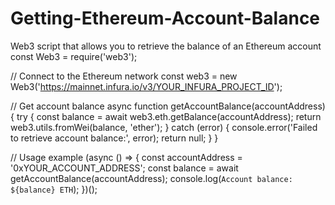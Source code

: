 # Getting-Ethereum-Account-Balance
Web3 script that allows you to retrieve the balance of an Ethereum account
const Web3 = require('web3');

// Connect to the Ethereum network
const web3 = new Web3('https://mainnet.infura.io/v3/YOUR_INFURA_PROJECT_ID');

// Get account balance
async function getAccountBalance(accountAddress) {
  try {
    const balance = await web3.eth.getBalance(accountAddress);
    return web3.utils.fromWei(balance, 'ether');
  } catch (error) {
    console.error('Failed to retrieve account balance:', error);
    return null;
  }
}

// Usage example
(async () => {
  const accountAddress = '0xYOUR_ACCOUNT_ADDRESS';
  const balance = await getAccountBalance(accountAddress);
  console.log(`Account balance: ${balance} ETH`);
})();
